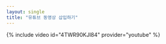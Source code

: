 ```yaml
---
layout: single
title: "유튜브 동영상 삽입하기"
---
```


{% include video id="4TWR90KJl84" provider="youtube" %}
